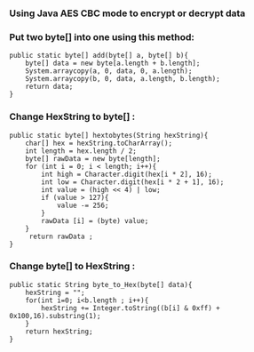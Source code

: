 ### Using Java AES CBC mode to encrypt or decrypt data



### Put two byte[] into one using this method:

	public static byte[] add(byte[] a, byte[] b){
		byte[] data = new byte[a.length + b.length];
		System.arraycopy(a, 0, data, 0, a.length); 
		System.arraycopy(b, 0, data, a.length, b.length); 
		return data;
	}
	
	
### Change HexString to byte[] :
	
	public static byte[] hextobytes(String hexString){
		char[] hex = hexString.toCharArray();
		int length = hex.length / 2;
		byte[] rawData = new byte[length];
		for (int i = 0; i < length; i++){
			int high = Character.digit(hex[i * 2], 16);
			int low = Character.digit(hex[i * 2 + 1], 16);
			int value = (high << 4) | low;
			if (value > 127){
				value -= 256;
			}			
			rawData [i] = (byte) value;
		}
		 return rawData ;
	}
	
	
### Change byte[] to HexString :

	public static String byte_to_Hex(byte[] data){
		hexString = "";
		for(int i=0; i<b.length ; i++){
			hexString += Integer.toString((b[i] & 0xff) + 0x100,16).substring(1);
		}
		return hexString;
	}
